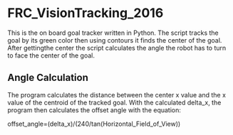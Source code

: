 # FRC_VisionTracking_2016

This is the on board goal tracker written in Python. The script tracks the goal by its green color then using contours it finds the center of the goal. After gettingthe center the script calculates the angle the robot has to turn to face the center of the goal.

## Angle Calculation
The program calculates the distance between the center x value and the x value of the centroid of the tracked goal. With the calculated delta_x, the program then calculates the offset angle with the equation:

offset_angle=(delta_x)/(240/tan(Horizontal_Field_of_View))
